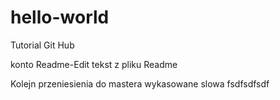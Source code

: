 # hello-world
Tutorial Git Hub


konto Readme-Edit tekst z pliku Readme

Kolejn przeniesienia do mastera wykasowane slowa
fsdfsdfsdf
